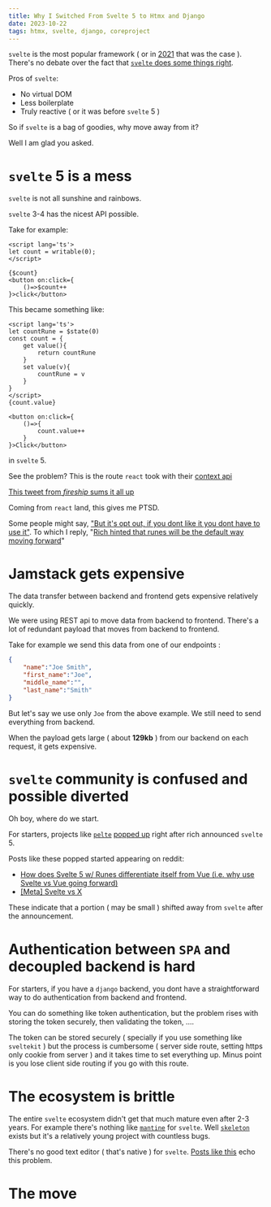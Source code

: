 ```yaml
---
title: Why I Switched From Svelte 5 to Htmx and Django
date: 2023-10-22
tags: htmx, svelte, django, coreproject
---
```


`svelte` is the most popular framework ( or in [2021](https://insights.stackoverflow.com/survey/2021#section-most-loved-dreaded-and-wanted-web-frameworks) that was the case ). There's no debate over the fact that [`svelte` does some things right](https://medium.com/@arxpoetica/top-5-reasons-you-should-use-svelte-on-your-current-project-right-now-e2f6835e904f).

Pros of `svelte`:
* No virtual DOM
* Less boilerplate
* Truly reactive ( or it was before `svelte` 5 )


So if `svelte` is a bag of goodies, why move away from it?

Well I am glad you asked.

# `svelte` 5 is a mess
`svelte` is not all sunshine and rainbows.

`svelte` 3-4 has the nicest API possible.

Take for example:

```svelte
<script lang='ts'>
let count = writable(0);
</script>

{$count}
<button on:click={
    ()=>$count++
}>click</button>
```

This became something like:

```svelte
<script lang='ts'>
let countRune = $state(0)
const count = {
    get value(){
        return countRune
    }
    set value(v){
        countRune = v
    }
}
</script>
{count.value}

<button on:click={
    ()=>{
        count.value++
    }
}>Click</button>
```
in `svelte` 5.

See the problem? This is the route `react` took with their [context api](https://react.dev/learn/passing-data-deeply-with-context) 

[This tweet from *fireship* sums it all up](https://twitter.com/fireship_dev/status/1704879390000369689)

Coming from `react` land, this gives me PTSD.

Some people might say, ["But it's opt out, if you dont like it you dont have to use it"](https://www.reddit.com/r/sveltejs/comments/16nm7r5/comment/k1hn6ow/).
To which I reply, "[Rich hinted that runes will be the default way moving forward](https://news.ycombinator.com/item?id=37585384)"

# Jamstack gets expensive
The data transfer between backend and frontend gets expensive relatively quickly. 

We were using REST api to move data from backend to frontend. There's a lot of redundant payload that moves from backend to frontend.

Take for example we send this data from one of our endpoints :

```json
{
    "name":"Joe Smith",
    "first_name":"Joe",
    "middle_name":"",
    "last_name":"Smith"
}
```

But let's say we use only `Joe` from the above example. We still need to send everything from backend. 

When the payload gets large ( about **129kb** ) from our backend on each request, it gets expensive.

# `svelte` community is confused and possible diverted
Oh boy, where do we start.

For starters, projects like [`pelte`](https://pelte.dev/) [popped up](https://www.reddit.com/r/sveltejs/comments/16pjccm/pelte_putting_svelte_back_into_svelte_5/) right after rich announced `svelte` 5.

Posts like these popped started appearing on reddit:
* [How does Svelte 5 w/ Runes differentiate itself from Vue (i.e. why use Svelte vs Vue going forward)](https://www.reddit.com/r/sveltejs/comments/16uiiqf/how_does_svelte_5_w_runes_differentiate_itself/)
* [\[Meta\] Svelte vs X](https://www.reddit.com/r/sveltejs/comments/16zdvdz/meta_svelte_vs_x/)

These indicate that a portion ( may be small ) shifted away from `svelte` after the announcement.

# Authentication between `SPA` and decoupled backend is hard

For starters, if you have a `django` backend, you dont have a straightforward way to do authentication from backend and frontend. 

You can do something like token authentication, but the problem rises with storing the token securely, then validating the token, ....

The token can be stored securely ( specially if you use something like `sveltekit` ) but the process is cumbersome ( server side route, setting https only cookie from server ) and it takes time to set everything up. Minus point is you lose client side routing if you go with this route.


# The ecosystem is brittle

The entire `svelte` ecosystem didn't get that much mature even after 2-3 years. For example there's nothing like [`mantine`](https://mantine.dev) for `svelte`. Well [`skeleton`](https://skeleton.dev) exists but it's a relatively young project with countless bugs.

There's no good text editor ( that's native ) for `svelte`. [Posts like this](https://www.reddit.com/r/sveltejs/comments/17cgmts/rich_text_editor/) echo this problem.

# The move

